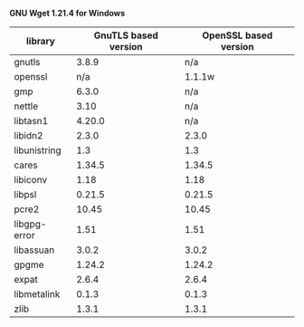 **GNU Wget 1.21.4 for Windows**

| library       | GnuTLS based version | OpenSSL based version |
|---------------| ---------------------|-----------------------|
| gnutls        | 3.8.9                | n/a                   |
| openssl       | n/a                  | 1.1.1w                |
| gmp           | 6.3.0                | n/a                   |
| nettle        | 3.10                 | n/a                   |
| libtasn1      | 4.20.0               | n/a                   |
| libidn2       | 2.3.0                | 2.3.0                 |
| libunistring  | 1.3                  | 1.3                   |
| cares         | 1.34.5               | 1.34.5                |
| libiconv      | 1.18                 | 1.18                  |
| libpsl        | 0.21.5               | 0.21.5                |
| pcre2         | 10.45                | 10.45                 |
| libgpg-error  | 1.51                 | 1.51                  |
| libassuan     | 3.0.2                | 3.0.2                 |
| gpgme         | 1.24.2               | 1.24.2                |
| expat         | 2.6.4                | 2.6.4                 |
| libmetalink   | 0.1.3                | 0.1.3                 |
| zlib          | 1.3.1                | 1.3.1                 |
